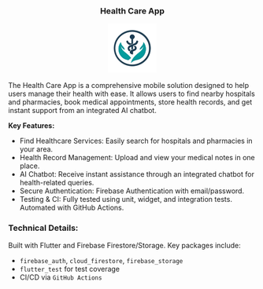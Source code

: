 <h3 align="center">Health Care App</h3>
<p align="center">
  <img src="assets/logo.png" alt="Health Care App Logo" width="100">
</p>

<p>
The Health Care App is a comprehensive mobile solution designed to help users manage their health with ease. It allows users to find nearby hospitals and pharmacies, book medical appointments, store health records, and get instant support from an integrated AI chatbot.
</p>

<p><strong>Key Features:</strong></p>
<ul>
  <li>Find Healthcare Services: Easily search for hospitals and pharmacies in your area.</li>
  <li>Health Record Management: Upload and view your medical notes in one place.</li>
  <li>AI Chatbot: Receive instant assistance through an integrated chatbot for health-related queries.</li>
  <li>Secure Authentication: Firebase Authentication with email/password.</li>
  <li>Testing & CI: Fully tested using unit, widget, and integration tests. Automated with GitHub Actions.</li>
</ul>

<h3>Technical Details:</h3>
<p>
Built with Flutter and Firebase Firestore/Storage. Key packages include:
<ul>
  <li><code>firebase_auth</code>, <code>cloud_firestore</code>, <code>firebase_storage</code></li>
  <li><code>flutter_test</code> for test coverage</li>
  <li>CI/CD via <code>GitHub Actions</code></li>
</ul>
</p>
